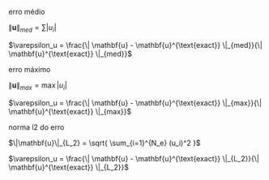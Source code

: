 erro médio

$\|\mathbf{u}\|_{med} = \sum{|u_i|}$

$\varepsilon_u = \frac{\| \mathbf{u} - \mathbf{u}^{\text{exact}} \|_{med}}{\| \mathbf{u}^{\text{exact}} \|_{med}}$

erro máximo

$\|\mathbf{u}\|_{max} = \max{|u_i|}$

$\varepsilon_u = \frac{\| \mathbf{u} - \mathbf{u}^{\text{exact}} \|_{max}}{\| \mathbf{u}^{\text{exact}} \|_{max}}$

  

norma l2 do erro

$\|\mathbf{u}\|_{L_2} = \sqrt{ \sum_{i=1}^{N_e} (u_i)^2 }$

$\varepsilon_u = \frac{\| \mathbf{u} - \mathbf{u}^{\text{exact}} \|_{L_2}}{\| \mathbf{u}^{\text{exact}} \|_{L_2}}$